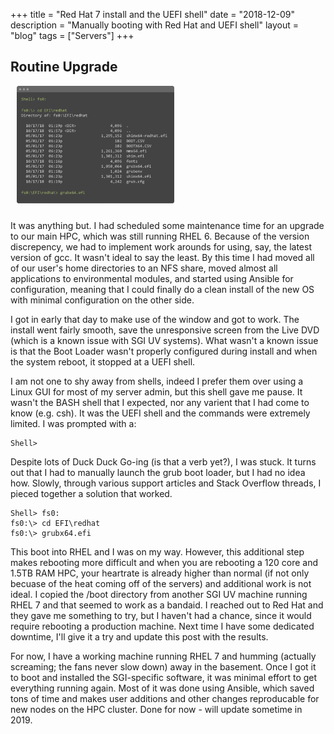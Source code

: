 +++
title = "Red Hat 7 install and the UEFI shell"
date = "2018-12-09"
description = "Manually booting with Red Hat and UEFI shell"
layout = "blog"
tags = ["Servers"]
+++



## Routine Upgrade


<img src="/images/posts/efi.png" alt="UEFI shell" width="50%" class="pull-right" style="padding:0 0 10px 10px;">

It was anything but. I had scheduled some maintenance time for an upgrade to our main HPC, which was still running RHEL 6. Because of the version discrepency, we had to implement work arounds for using, say, the latest version of gcc. It wasn't ideal to say the least. By this time I had moved all of our user's home directories to an NFS share, moved almost all applications to environmental modules, and started using Ansible for configuration, meaning that I could finally do a clean install of the new OS with minimal configuration on the other side.

I got in early that day to make use of the window and got to work. The install went fairly smooth, save the unresponsive screen from the Live DVD (which is a known issue with SGI UV systems). What wasn't a known issue is that the Boot Loader wasn't properly configured during install and when the system reboot, it stopped at a UEFI shell.

I am not one to shy away from shells, indeed I prefer them over using a Linux GUI for most of my server admin, but this shell gave me pause. It wasn't the BASH shell that I expected, nor any varient that I had come to know (e.g. csh). It was the UEFI shell and the commands were extremely limited. I was prompted with a:

```
Shell>
```

Despite lots of Duck Duck Go-ing (is that a verb yet?), I was stuck. It turns out that I had to manually launch the grub boot loader, but I had no idea how. Slowly, through various support articles and Stack Overflow threads, I pieced together a solution that worked.

```
Shell> fs0:
fs0:\> cd EFI\redhat
fs0:\> grubx64.efi
```

This boot into RHEL and I was on my way. However, this additional step makes rebooting more difficult and when you are rebooting a 120 core and 1.5TB RAM HPC, your heartrate is  already higher than normal (if not only becuase of the heat coming off of the servers) and additional work is not ideal. I copied the /boot directory from another SGI UV machine running RHEL 7 and that seemed to work as a bandaid. I reached out to Red Hat and they gave me something to try, but I haven't had a chance, since it would require rebooting a production machine. Next time I have some dedicated downtime, I'll give it a try and update this post with the results.

For now, I have a working machine running RHEL 7 and humming (actually screaming; the fans never slow down) away in the basement. Once I got it to boot and installed the SGI-specific software, it was minimal effort to get everything running again. Most of it was done using Ansible, which saved tons of time and makes user additions and other changes reproducable for new nodes on the HPC cluster. Done for now - will update sometime in 2019.